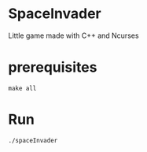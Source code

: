 # SpaceInvader
Little game made with C++ and Ncurses

# prerequisites
```make all```

# Run

```./spaceInvader```
